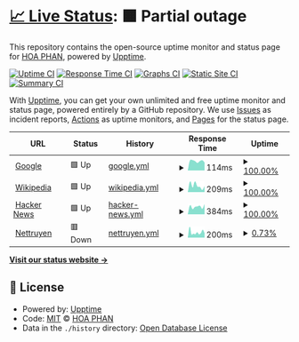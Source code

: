 # [📈 Live Status](https://demo.upptime.js.org): <!--live status--> **🟧 Partial outage**

This repository contains the open-source uptime monitor and status page for [HOA PHAN](hoaphan.net), powered by [Upptime](https://github.com/upptime/upptime).

[![Uptime CI](https://github.com/s50600822/upptime/workflows/Uptime%20CI/badge.svg)](https://github.com/s50600822/upptime/actions?query=workflow%3A%22Uptime+CI%22)
[![Response Time CI](https://github.com/s50600822/upptime/workflows/Response%20Time%20CI/badge.svg)](https://github.com/s50600822/upptime/actions?query=workflow%3A%22Response+Time+CI%22)
[![Graphs CI](https://github.com/s50600822/upptime/workflows/Graphs%20CI/badge.svg)](https://github.com/s50600822/upptime/actions?query=workflow%3A%22Graphs+CI%22)
[![Static Site CI](https://github.com/s50600822/upptime/workflows/Static%20Site%20CI/badge.svg)](https://github.com/s50600822/upptime/actions?query=workflow%3A%22Static+Site+CI%22)
[![Summary CI](https://github.com/s50600822/upptime/workflows/Summary%20CI/badge.svg)](https://github.com/s50600822/upptime/actions?query=workflow%3A%22Summary+CI%22)

With [Upptime](https://upptime.js.org), you can get your own unlimited and free uptime monitor and status page, powered entirely by a GitHub repository. We use [Issues](https://github.com/s50600822/upptime/issues) as incident reports, [Actions](https://github.com/s50600822/upptime/actions) as uptime monitors, and [Pages](https://demo.upptime.js.org) for the status page.

<!--start: status pages-->
<!-- This summary is generated by Upptime (https://github.com/upptime/upptime) -->
<!-- Do not edit this manually, your changes will be overwritten -->
<!-- prettier-ignore -->
| URL | Status | History | Response Time | Uptime |
| --- | ------ | ------- | ------------- | ------ |
| <img alt="" src="https://icons.duckduckgo.com/ip3/www.google.com.ico" height="13"> [Google](https://www.google.com) | 🟩 Up | [google.yml](https://github.com/s50600822/upptime/commits/HEAD/history/google.yml) | <details><summary><img alt="Response time graph" src="./graphs/google/response-time-week.png" height="20"> 114ms</summary><br><a href="https://demo.upptime.js.org/history/google"><img alt="Response time 104" src="https://img.shields.io/endpoint?url=https%3A%2F%2Fraw.githubusercontent.com%2Fs50600822%2Fupptime%2FHEAD%2Fapi%2Fgoogle%2Fresponse-time.json"></a><br><a href="https://demo.upptime.js.org/history/google"><img alt="24-hour response time 361" src="https://img.shields.io/endpoint?url=https%3A%2F%2Fraw.githubusercontent.com%2Fs50600822%2Fupptime%2FHEAD%2Fapi%2Fgoogle%2Fresponse-time-day.json"></a><br><a href="https://demo.upptime.js.org/history/google"><img alt="7-day response time 114" src="https://img.shields.io/endpoint?url=https%3A%2F%2Fraw.githubusercontent.com%2Fs50600822%2Fupptime%2FHEAD%2Fapi%2Fgoogle%2Fresponse-time-week.json"></a><br><a href="https://demo.upptime.js.org/history/google"><img alt="30-day response time 102" src="https://img.shields.io/endpoint?url=https%3A%2F%2Fraw.githubusercontent.com%2Fs50600822%2Fupptime%2FHEAD%2Fapi%2Fgoogle%2Fresponse-time-month.json"></a><br><a href="https://demo.upptime.js.org/history/google"><img alt="1-year response time 104" src="https://img.shields.io/endpoint?url=https%3A%2F%2Fraw.githubusercontent.com%2Fs50600822%2Fupptime%2FHEAD%2Fapi%2Fgoogle%2Fresponse-time-year.json"></a></details> | <details><summary><a href="https://demo.upptime.js.org/history/google">100.00%</a></summary><a href="https://demo.upptime.js.org/history/google"><img alt="All-time uptime 100.00%" src="https://img.shields.io/endpoint?url=https%3A%2F%2Fraw.githubusercontent.com%2Fs50600822%2Fupptime%2FHEAD%2Fapi%2Fgoogle%2Fuptime.json"></a><br><a href="https://demo.upptime.js.org/history/google"><img alt="24-hour uptime 100.00%" src="https://img.shields.io/endpoint?url=https%3A%2F%2Fraw.githubusercontent.com%2Fs50600822%2Fupptime%2FHEAD%2Fapi%2Fgoogle%2Fuptime-day.json"></a><br><a href="https://demo.upptime.js.org/history/google"><img alt="7-day uptime 100.00%" src="https://img.shields.io/endpoint?url=https%3A%2F%2Fraw.githubusercontent.com%2Fs50600822%2Fupptime%2FHEAD%2Fapi%2Fgoogle%2Fuptime-week.json"></a><br><a href="https://demo.upptime.js.org/history/google"><img alt="30-day uptime 100.00%" src="https://img.shields.io/endpoint?url=https%3A%2F%2Fraw.githubusercontent.com%2Fs50600822%2Fupptime%2FHEAD%2Fapi%2Fgoogle%2Fuptime-month.json"></a><br><a href="https://demo.upptime.js.org/history/google"><img alt="1-year uptime 100.00%" src="https://img.shields.io/endpoint?url=https%3A%2F%2Fraw.githubusercontent.com%2Fs50600822%2Fupptime%2FHEAD%2Fapi%2Fgoogle%2Fuptime-year.json"></a></details>
| <img alt="" src="https://icons.duckduckgo.com/ip3/en.wikipedia.org.ico" height="13"> [Wikipedia](https://en.wikipedia.org) | 🟩 Up | [wikipedia.yml](https://github.com/s50600822/upptime/commits/HEAD/history/wikipedia.yml) | <details><summary><img alt="Response time graph" src="./graphs/wikipedia/response-time-week.png" height="20"> 209ms</summary><br><a href="https://demo.upptime.js.org/history/wikipedia"><img alt="Response time 206" src="https://img.shields.io/endpoint?url=https%3A%2F%2Fraw.githubusercontent.com%2Fs50600822%2Fupptime%2FHEAD%2Fapi%2Fwikipedia%2Fresponse-time.json"></a><br><a href="https://demo.upptime.js.org/history/wikipedia"><img alt="24-hour response time 122" src="https://img.shields.io/endpoint?url=https%3A%2F%2Fraw.githubusercontent.com%2Fs50600822%2Fupptime%2FHEAD%2Fapi%2Fwikipedia%2Fresponse-time-day.json"></a><br><a href="https://demo.upptime.js.org/history/wikipedia"><img alt="7-day response time 209" src="https://img.shields.io/endpoint?url=https%3A%2F%2Fraw.githubusercontent.com%2Fs50600822%2Fupptime%2FHEAD%2Fapi%2Fwikipedia%2Fresponse-time-week.json"></a><br><a href="https://demo.upptime.js.org/history/wikipedia"><img alt="30-day response time 249" src="https://img.shields.io/endpoint?url=https%3A%2F%2Fraw.githubusercontent.com%2Fs50600822%2Fupptime%2FHEAD%2Fapi%2Fwikipedia%2Fresponse-time-month.json"></a><br><a href="https://demo.upptime.js.org/history/wikipedia"><img alt="1-year response time 206" src="https://img.shields.io/endpoint?url=https%3A%2F%2Fraw.githubusercontent.com%2Fs50600822%2Fupptime%2FHEAD%2Fapi%2Fwikipedia%2Fresponse-time-year.json"></a></details> | <details><summary><a href="https://demo.upptime.js.org/history/wikipedia">100.00%</a></summary><a href="https://demo.upptime.js.org/history/wikipedia"><img alt="All-time uptime 100.00%" src="https://img.shields.io/endpoint?url=https%3A%2F%2Fraw.githubusercontent.com%2Fs50600822%2Fupptime%2FHEAD%2Fapi%2Fwikipedia%2Fuptime.json"></a><br><a href="https://demo.upptime.js.org/history/wikipedia"><img alt="24-hour uptime 100.00%" src="https://img.shields.io/endpoint?url=https%3A%2F%2Fraw.githubusercontent.com%2Fs50600822%2Fupptime%2FHEAD%2Fapi%2Fwikipedia%2Fuptime-day.json"></a><br><a href="https://demo.upptime.js.org/history/wikipedia"><img alt="7-day uptime 100.00%" src="https://img.shields.io/endpoint?url=https%3A%2F%2Fraw.githubusercontent.com%2Fs50600822%2Fupptime%2FHEAD%2Fapi%2Fwikipedia%2Fuptime-week.json"></a><br><a href="https://demo.upptime.js.org/history/wikipedia"><img alt="30-day uptime 100.00%" src="https://img.shields.io/endpoint?url=https%3A%2F%2Fraw.githubusercontent.com%2Fs50600822%2Fupptime%2FHEAD%2Fapi%2Fwikipedia%2Fuptime-month.json"></a><br><a href="https://demo.upptime.js.org/history/wikipedia"><img alt="1-year uptime 100.00%" src="https://img.shields.io/endpoint?url=https%3A%2F%2Fraw.githubusercontent.com%2Fs50600822%2Fupptime%2FHEAD%2Fapi%2Fwikipedia%2Fuptime-year.json"></a></details>
| <img alt="" src="https://icons.duckduckgo.com/ip3/news.ycombinator.com.ico" height="13"> [Hacker News](https://news.ycombinator.com) | 🟩 Up | [hacker-news.yml](https://github.com/s50600822/upptime/commits/HEAD/history/hacker-news.yml) | <details><summary><img alt="Response time graph" src="./graphs/hacker-news/response-time-week.png" height="20"> 384ms</summary><br><a href="https://demo.upptime.js.org/history/hacker-news"><img alt="Response time 353" src="https://img.shields.io/endpoint?url=https%3A%2F%2Fraw.githubusercontent.com%2Fs50600822%2Fupptime%2FHEAD%2Fapi%2Fhacker-news%2Fresponse-time.json"></a><br><a href="https://demo.upptime.js.org/history/hacker-news"><img alt="24-hour response time 315" src="https://img.shields.io/endpoint?url=https%3A%2F%2Fraw.githubusercontent.com%2Fs50600822%2Fupptime%2FHEAD%2Fapi%2Fhacker-news%2Fresponse-time-day.json"></a><br><a href="https://demo.upptime.js.org/history/hacker-news"><img alt="7-day response time 384" src="https://img.shields.io/endpoint?url=https%3A%2F%2Fraw.githubusercontent.com%2Fs50600822%2Fupptime%2FHEAD%2Fapi%2Fhacker-news%2Fresponse-time-week.json"></a><br><a href="https://demo.upptime.js.org/history/hacker-news"><img alt="30-day response time 313" src="https://img.shields.io/endpoint?url=https%3A%2F%2Fraw.githubusercontent.com%2Fs50600822%2Fupptime%2FHEAD%2Fapi%2Fhacker-news%2Fresponse-time-month.json"></a><br><a href="https://demo.upptime.js.org/history/hacker-news"><img alt="1-year response time 353" src="https://img.shields.io/endpoint?url=https%3A%2F%2Fraw.githubusercontent.com%2Fs50600822%2Fupptime%2FHEAD%2Fapi%2Fhacker-news%2Fresponse-time-year.json"></a></details> | <details><summary><a href="https://demo.upptime.js.org/history/hacker-news">100.00%</a></summary><a href="https://demo.upptime.js.org/history/hacker-news"><img alt="All-time uptime 100.00%" src="https://img.shields.io/endpoint?url=https%3A%2F%2Fraw.githubusercontent.com%2Fs50600822%2Fupptime%2FHEAD%2Fapi%2Fhacker-news%2Fuptime.json"></a><br><a href="https://demo.upptime.js.org/history/hacker-news"><img alt="24-hour uptime 100.00%" src="https://img.shields.io/endpoint?url=https%3A%2F%2Fraw.githubusercontent.com%2Fs50600822%2Fupptime%2FHEAD%2Fapi%2Fhacker-news%2Fuptime-day.json"></a><br><a href="https://demo.upptime.js.org/history/hacker-news"><img alt="7-day uptime 100.00%" src="https://img.shields.io/endpoint?url=https%3A%2F%2Fraw.githubusercontent.com%2Fs50600822%2Fupptime%2FHEAD%2Fapi%2Fhacker-news%2Fuptime-week.json"></a><br><a href="https://demo.upptime.js.org/history/hacker-news"><img alt="30-day uptime 99.95%" src="https://img.shields.io/endpoint?url=https%3A%2F%2Fraw.githubusercontent.com%2Fs50600822%2Fupptime%2FHEAD%2Fapi%2Fhacker-news%2Fuptime-month.json"></a><br><a href="https://demo.upptime.js.org/history/hacker-news"><img alt="1-year uptime 99.99%" src="https://img.shields.io/endpoint?url=https%3A%2F%2Fraw.githubusercontent.com%2Fs50600822%2Fupptime%2FHEAD%2Fapi%2Fhacker-news%2Fuptime-year.json"></a></details>
| <img alt="" src="https://icons.duckduckgo.com/ip3/www.nettruyenme.com.ico" height="13"> [Nettruyen](http://www.nettruyenme.com/) | 🟥 Down | [nettruyen.yml](https://github.com/s50600822/upptime/commits/HEAD/history/nettruyen.yml) | <details><summary><img alt="Response time graph" src="./graphs/nettruyen/response-time-week.png" height="20"> 200ms</summary><br><a href="https://demo.upptime.js.org/history/nettruyen"><img alt="Response time 164" src="https://img.shields.io/endpoint?url=https%3A%2F%2Fraw.githubusercontent.com%2Fs50600822%2Fupptime%2FHEAD%2Fapi%2Fnettruyen%2Fresponse-time.json"></a><br><a href="https://demo.upptime.js.org/history/nettruyen"><img alt="24-hour response time 242" src="https://img.shields.io/endpoint?url=https%3A%2F%2Fraw.githubusercontent.com%2Fs50600822%2Fupptime%2FHEAD%2Fapi%2Fnettruyen%2Fresponse-time-day.json"></a><br><a href="https://demo.upptime.js.org/history/nettruyen"><img alt="7-day response time 200" src="https://img.shields.io/endpoint?url=https%3A%2F%2Fraw.githubusercontent.com%2Fs50600822%2Fupptime%2FHEAD%2Fapi%2Fnettruyen%2Fresponse-time-week.json"></a><br><a href="https://demo.upptime.js.org/history/nettruyen"><img alt="30-day response time 213" src="https://img.shields.io/endpoint?url=https%3A%2F%2Fraw.githubusercontent.com%2Fs50600822%2Fupptime%2FHEAD%2Fapi%2Fnettruyen%2Fresponse-time-month.json"></a><br><a href="https://demo.upptime.js.org/history/nettruyen"><img alt="1-year response time 164" src="https://img.shields.io/endpoint?url=https%3A%2F%2Fraw.githubusercontent.com%2Fs50600822%2Fupptime%2FHEAD%2Fapi%2Fnettruyen%2Fresponse-time-year.json"></a></details> | <details><summary><a href="https://demo.upptime.js.org/history/nettruyen">0.73%</a></summary><a href="https://demo.upptime.js.org/history/nettruyen"><img alt="All-time uptime 50.14%" src="https://img.shields.io/endpoint?url=https%3A%2F%2Fraw.githubusercontent.com%2Fs50600822%2Fupptime%2FHEAD%2Fapi%2Fnettruyen%2Fuptime.json"></a><br><a href="https://demo.upptime.js.org/history/nettruyen"><img alt="24-hour uptime 0.00%" src="https://img.shields.io/endpoint?url=https%3A%2F%2Fraw.githubusercontent.com%2Fs50600822%2Fupptime%2FHEAD%2Fapi%2Fnettruyen%2Fuptime-day.json"></a><br><a href="https://demo.upptime.js.org/history/nettruyen"><img alt="7-day uptime 0.73%" src="https://img.shields.io/endpoint?url=https%3A%2F%2Fraw.githubusercontent.com%2Fs50600822%2Fupptime%2FHEAD%2Fapi%2Fnettruyen%2Fuptime-week.json"></a><br><a href="https://demo.upptime.js.org/history/nettruyen"><img alt="30-day uptime 11.56%" src="https://img.shields.io/endpoint?url=https%3A%2F%2Fraw.githubusercontent.com%2Fs50600822%2Fupptime%2FHEAD%2Fapi%2Fnettruyen%2Fuptime-month.json"></a><br><a href="https://demo.upptime.js.org/history/nettruyen"><img alt="1-year uptime 50.14%" src="https://img.shields.io/endpoint?url=https%3A%2F%2Fraw.githubusercontent.com%2Fs50600822%2Fupptime%2FHEAD%2Fapi%2Fnettruyen%2Fuptime-year.json"></a></details>

<!--end: status pages-->

[**Visit our status website →**](https://demo.upptime.js.org)

## 📄 License

- Powered by: [Upptime](https://github.com/upptime/upptime)
- Code: [MIT](./LICENSE) © [HOA PHAN](hoaphan.net)
- Data in the `./history` directory: [Open Database License](https://opendatacommons.org/licenses/odbl/1-0/)
